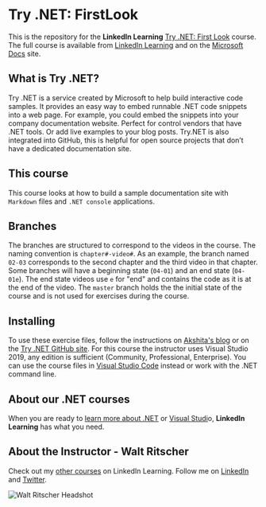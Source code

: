 # Try .NET: FirstLook


This is the repository for the **LinkedIn Learning**  [Try .NET: First Look](#) course. The full course is available from [LinkedIn Learning](https://linkedin.com/learning) and on the [Microsoft Docs](https://docs.microsoft.com/en-us/samples/browse/) site.

## What is Try .NET?
Try .NET is a service created by Microsoft to help build interactive code samples. It provides an easy way to embed runnable .NET code snippets into a web page. For example,  you could embed the snippets into your company documentation website. Perfect for control vendors that have .NET tools. Or add live examples to your blog posts. Try.NET is also integrated into GitHub, this is helpful for open source projects that don’t have a dedicated documentation site.

## This course

This course looks at how to build a sample documentation site with `Markdown` files and `.NET console` applications.

## Branches

The branches are structured to correspond to the videos in the course. The naming convention is `chapter#-video#`. As an example, the branch named `02-03` corresponds to the second chapter and the third video in that chapter.
Some branches will have a beginning state (`04-01`) and an end state (`04-01e`). The end state videos use `e` for "end" and contains the code as it is at the end of the video. The `master` branch holds the the initial state of the course and is not used for exercises during the course.

## Installing
To use these exercise files, follow the instructions on [Akshita's blog](https://devblogs.microsoft.com/dotnet/create-interactive-documentation-with-the-new-try-net-template/) or on the [Try .NET GitHub site](https://github.com/dotnet/try). For this course the instructor uses Visual Studio 2019, any edition is sufficient (Community, Professional, Enterprise).  You can use the course files in [Visual Studio Code](https://code.visualstudio.com/) instead or work with the .NET command line.

## About our .NET courses
When you are ready to [learn more about .NET](https://www.linkedin.com/learning/search?entityType=COURSE&keywords=.net) or [Visual Studi](https://www.linkedin.com/learning/search?entityType=COURSE&keywords=visual%20studio)o, **LinkedIn Learning** has what you need. 

## About the Instructor - Walt Ritscher
Check out my [other courses](https://www.linkedin.com/learning/instructors/walt-ritscher) on LinkedIn Learning.  Follow me on [LinkedIn](https://www.linkedin.com/in/waltritscher/?trk=lil_course) and [Twitter](https://twitter.com/waltritscher). 

![Walt Ritscher Headshot](https://media.licdn.com/dms/image/C4D03AQE8tjxoESjxoQ/profile-displayphoto-shrink_200_200/0?e=1565222400&v=beta&t=oAmWUfn9yWtXZdxPtUdvXvycgCNhNpN6IpsFrYo6mTo)